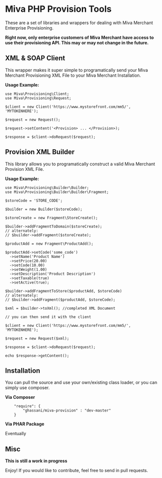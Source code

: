 Miva PHP Provision Tools
=========

These are a set of libraries and wrappers for dealing with Miva Merchant Enterprise Provisioning.

**Right now, only enterprise customers of Miva Merchant have access to use their provisioning API. This may or may not change in the future.**


XML & SOAP Client
----
This wrapper makes it super simple to programatically send your Miva Merchant Provisioning XML File to your Miva Merchant Installation.

**Usage Example:**
```
use Miva\Provisioning\Client;
use Miva\Provisioning\Request;

$client = new Client('https://www.mystorefront.com/mm5/', 'MYTOKENHERE');

$request = new Request();

$request->setContent('<Provision> ... </Provision>);

$response = $client->doRequest($request);
```

Provision XML Builder
----
This library allows you to programatically construct a valid Miva Merchant Provision XML File. 

**Usage Example:**
```
use Miva\Provisioning\Builder\Builder;
use Miva\Provisioning\Builder\Builder\Fragment;

$storeCode = 'STORE_CODE';

$builder = new Builder($storeCode);

$storeCreate = new Fragment\StoreCreate();

$builder->addFragmentToDomain($storeCreate);
// alternately:
// $builder->addFragment($storeCreate);

$productAdd = new Fragment\ProductAdd();

$productAdd->setCode('some_code')
  ->setName('Product Name')
  ->setPrice(20.00)
  ->setCode(10.00)
  ->setWeight(1.00)
  ->setDescription('Product Description')
  ->setTaxable(true)
  ->setActive(true);

$builder->addFragmentToStore($productAdd, $storeCode)
// alternately:
// $builder->addFragment($productAdd, $storeCode);

$xml = $builder->toXml(); //completed XML Document

// you can then send it with the client

$client = new Client('https://www.mystorefront.com/mm5/', 'MYTOKENHERE');

$request = new Request($xml);

$response = $client->doRequest($request);

echo $response->getContent(); 
```

Installation
----
You can pull the source and use your own/existing class loader, or you can simply use composer.

**Via Composer**
```
    "require": {
        "ghassani/miva-provision" : "dev-master"
    }
```
**Via PHAR Package**

Eventually

Misc
----

**This is still a work in progress**

Enjoy! If you would like to contribute, feel free to send in pull requests.
